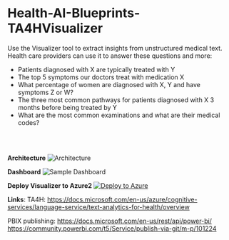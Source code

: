 # Health-AI-Blueprints-TA4HVisualizer


Use the Visualizer tool to extract insights from unstructured medical text. 
Health care providers can use it to answer these questions and more:

* Patients diagnosed with X are typically treated with Y
* The top 5 symptoms our doctors treat with medication X
* What percentage of women are diagnosed with X, Y and have symptoms Z or W?
* The three most common pathways for patients diagnosed with X 3 months before being treated by Y
* What are the most common examinations and what are their medical codes?
 
 <br><br>

**Architecture**
![Architecture](https://github.com/pazinio/Health-AI-Blueprints-TA4HVisualizer/blob/main/img12.png)


**Dashboard**
![Sample Dashboard](https://github.com/pazinio/Health-AI-Blueprints-TA4HVisualizer/blob/main/img11.png)

**Deploy Visualizer to Azure2**
[![Deploy to Azure](https://aka.ms/deploytoazurebutton)](https://portal.azure.com/#create/Microsoft.Template/uri/https%3A%2F%2Fraw.githubusercontent.com%2Fpazinio%2FHealth-AI-Blueprints-TA4HVisualizer%2Fmain%2Fazuredeploy.json)

**Links**:
TA4H:
https://docs.microsoft.com/en-us/azure/cognitive-services/language-service/text-analytics-for-health/overview

PBIX publishing:
https://docs.microsoft.com/en-us/rest/api/power-bi/
https://community.powerbi.com/t5/Service/publish-via-git/m-p/101224


